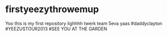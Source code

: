 firstyeezythrowemup
===================

Yoo this is my first repository lighhhh twerk team 5eva yaas
#daddyclayton
#YEEZUSTOUR2013
#SEE YOU AT THE GARDEN
